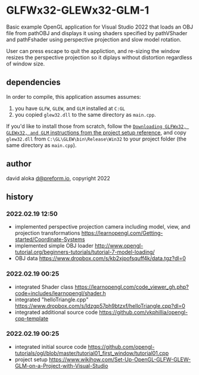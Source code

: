 # GLFWx32-GLEWx32-GLM-1

Basic example OpenGL application for Visual Studio 2022 that loads an OBJ file from pathOBJ and displays it using shaders specified by pathVShader and pathFshader using perspective projection and slow model rotation.

User can press escape to quit the appliction, and re-sizing the window resizes the perspective projection so it diplays without distortion regardless of window size.

## dependencies

In order to compile, this application assumes assumes:
 1. you have `GLFW`, `GLEW`, and `GLM` installed at `C:GL`
 2. you copied `glew32.dll` to the same directory as `main.cpp`. 
 
If you'd like to install those from scratch, follow the [`Downloading GLFWx32, GLEWx32, and GLM` instructions from the project setup reference](https://www.wikihow.com/Set-Up-OpenGL-GLFW-GLEW-GLM-on-a-Project-with-Visual-Studio), and copy `glew32.dll` from `C:\GL\GLEW\bin\Release\Win32` to your project folder (the same directory as `main.cpp`).

## author

david aloka <d@preform.io>, copyright 2022

## history

### 2022.02.19 12:50
 * implemented perspective projection camera including model, view, and projection transformations
	https://learnopengl.com/Getting-started/Coordinate-Systems
 * implemented simple OBJ loader
	http://www.opengl-tutorial.org/beginners-tutorials/tutorial-7-model-loading/
 * OBJ data
	https://www.dropbox.com/s/kb2xjpofsquff4k/data.tgz?dl=0
### 2022.02.19 00:25
 * integrated Shader class
	https://learnopengl.com/code_viewer_gh.php?code=includes/learnopengl/shader.h
 * integrated "helloTriangle.cpp" 
	https://www.dropbox.com/s/ldzgp57ph9btzxf/helloTriangle.cpp?dl=0
 * integrated additional source code 
	https://github.com/vkphillia/opengl-cpp-template
### 2022.02.19 00:25
 * integrated initial source code 
	https://github.com/opengl-tutorials/ogl/blob/master/tutorial01_first_window/tutorial01.cpp
 * project setup 
	https://www.wikihow.com/Set-Up-OpenGL-GLFW-GLEW-GLM-on-a-Project-with-Visual-Studio